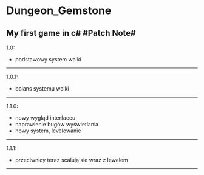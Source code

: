 # Dungeon_Gemstone
My first game in c#
#Patch Note#
------------------------------
1.0: 
- podstawowy system walki
------------------------------
1.0.1: 
- balans systemu walki
------------------------------
1.1.0: 
- nowy wygląd interfaceu
- naprawienie bugów wyświetlania
- nowy system, levelowanie
------------------------------
1.1.1:
- przeciwnicy teraz scalują sie wraz z lewelem
------------------------------
